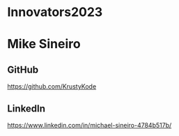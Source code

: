 # Innovators2023

# Mike Sineiro
## GitHub
https://github.com/KrustyKode
## LinkedIn
https://www.linkedin.com/in/michael-sineiro-4784b517b/

